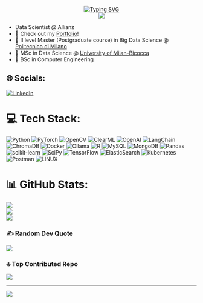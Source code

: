 <p align="center">
<a href="https://github.com/grusso98">
    <img src="https://readme-typing-svg.demolab.com?font=Arial&size=25&duration=6000&pause=2000&color=B522F7&multiline=false&width=435&lines=Gianmarco+Russo;NLP%7CComputer+Vision%7CML+for+CyberSec;" alt="Typing SVG" /></a>
<br>
<a href="mailto:sezc.gianmarco.russo@gmail.com">
    <img src="https://img.shields.io/badge/-Email-red?style=flat-square&logo=gmail&logoColor=white">
</a>
<br/> 

* Data Scientist @ Allianz
* 💫 Check out my [Portfolio](https://grusso98.github.io/grusso-minimal-portfolio/)!
* :open_book: II level Master (Postgraduate course) in Big Data Science @ [Politecnico di Milano](https://www.polimi.it/)
* :open_book: MSc in Data Science @ [University of Milan-Bicocca](https://www.unimib.it/graduate/data-science)
* :open_book: BSc in Computer Engineering 



## 🌐 Socials:
[![LinkedIn](https://img.shields.io/badge/LinkedIn-%230077B5.svg?logo=linkedin&logoColor=white)](https://www.linkedin.com/in/grusso98/) 

# 💻 Tech Stack:
![Python](https://img.shields.io/badge/python-3670A0?style=for-the-badge&logo=python&logoColor=ffdd54)
![PyTorch](https://img.shields.io/badge/PyTorch-%23EE4C2C.svg?style=for-the-badge&logo=PyTorch&logoColor=white)
![OpenCV](https://img.shields.io/badge/opencv-%23white.svg?style=for-the-badge&logo=opencv&logoColor=white)
![ClearML](https://img.shields.io/badge/ClearML-%234ea94b.svg?style=for-the-badge&logo=clearml&logoColor=white)
![OpenAI](https://img.shields.io/badge/OpenAI-%23412991.svg?style=for-the-badge&logo=openai&logoColor=white)
![LangChain](https://img.shields.io/badge/LangChain-%23F55261.svg?style=for-the-badge&logo=langchain&logoColor=white)
![ChromaDB](https://img.shields.io/badge/ChromaDB-%234ea94b.svg?style=for-the-badge&logo=chromadb&logoColor=white)
![Docker](https://img.shields.io/badge/docker-%230db7ed.svg?style=for-the-badge&logo=docker&logoColor=white)
![Ollama](https://img.shields.io/badge/Ollama-%234ea94b.svg?style=for-the-badge&logo=ollama&logoColor=white)
![R](https://img.shields.io/badge/r-%23276DC3.svg?style=for-the-badge&logo=r&logoColor=white)
![MySQL](https://img.shields.io/badge/mysql-%2300f.svg?style=for-the-badge&logo=mysql&logoColor=white)
![MongoDB](https://img.shields.io/badge/MongoDB-%234ea94b.svg?style=for-the-badge&logo=mongodb&logoColor=white)
![Pandas](https://img.shields.io/badge/pandas-%23150458.svg?style=for-the-badge&logo=pandas&logoColor=white)
![scikit-learn](https://img.shields.io/badge/scikit--learn-%23F7931E.svg?style=for-the-badge&logo=scikit-learn&logoColor=white)
![SciPy](https://img.shields.io/badge/SciPy-%230C55A5.svg?style=for-the-badge&logo=scipy&logoColor=%white)
![TensorFlow](https://img.shields.io/badge/TensorFlow-%23FF6F00.svg?style=for-the-badge&logo=TensorFlow&logoColor=white)
![ElasticSearch](https://img.shields.io/badge/-ElasticSearch-005571?style=for-the-badge&logo=elasticsearch)
![Kubernetes](https://img.shields.io/badge/kubernetes-%23326ce5.svg?style=for-the-badge&logo=kubernetes&logoColor=white)
![Postman](https://img.shields.io/badge/Postman-FF6C37?style=for-the-badge&logo=postman&logoColor=white)
![LINUX](https://img.shields.io/badge/Linux-FCC624?style=for-the-badge&logo=linux&logoColor=black)

# 📊 GitHub Stats:
![](https://github-readme-stats.vercel.app/api?username=grusso98&theme=default&hide_border=false&include_all_commits=false&count_private=false)<br/>
![](https://github-readme-streak-stats.herokuapp.com/?user=grusso98&theme=default&hide_border=false)<br/>
![](https://github-readme-stats.vercel.app/api/top-langs/?username=grusso98&theme=default&hide_border=false&include_all_commits=false&count_private=false&layout=compact)

### ✍️ Random Dev Quote
![](https://quotes-github-readme.vercel.app/api?type=horizontal&theme=light)

### 🔝 Top Contributed Repo
![](https://github-contributor-stats.vercel.app/api?username=grusso98&limit=5&theme=flat&combine_all_yearly_contributions=true)


---
[![](https://visitcount.itsvg.in/api?id=grusso98&icon=0&color=0)](https://visitcount.itsvg.in)


